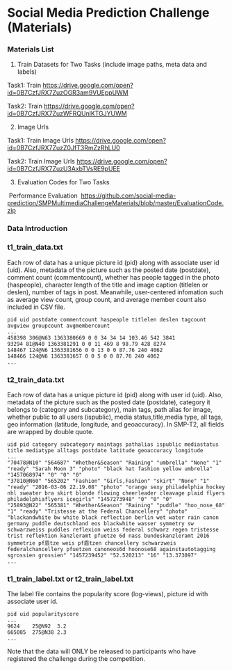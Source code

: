 # Social Media Prediction Challenge (Materials)

### Materials List
 1. Train Datasets for Two Tasks (include image paths, meta data and labels)

  Task1:
  Train https://drive.google.com/open?id=0B7CzfJRX7ZuzOGR3am9VUEppUWM

  Task2:
  Train https://drive.google.com/open?id=0B7CzfJRX7ZuzWFRQUnlKTGJYUWM

2. Image Urls

  Task1:
  Train Image Urls https://drive.google.com/open?id=0B7CzfJRX7ZuzZ0JfT3RmZzRhLU0
  
  Task2:
  Train Image Urls https://drive.google.com/open?id=0B7CzfJRX7ZuzU3AxbTVsRE9pUEE

3. Evaluation Codes for Two Tasks
  
  Performance Evaluation 
  https://github.com/social-media-prediction/SMPMultimediaChallengeMaterials/blob/master/EvaluationCode.zip

### Data Introduction

### t1_train_data.txt
Each row of data has a unique picture id (pid) along with associate user id (uid). Also, metadata of the picture such as the posted date (postdate), comment count (commentcount), whether has people tagged in the photo (haspeople), character length of the title and image caption (titlelen or deslen), number of tags in post. Meanwhile, user-centered infomation such as average view count, group count, and average member count also included in CSV file.

```
pid uid postdate commentcount haspeople titlelen deslen tagcount avgview groupcount avgmembercount
...
458398 306@N63 1363380669 0 0 34 34 14 103.46 542 3841
93294 81@N40 1363381291 0 0 11 469 8 98.79 428 8274
148467 124@N6 1363381656 0 0 13 0 0 87.76 240 4062
148466 124@N6 1363381657 0 0 5 0 0 87.76 240 4062
...
```

### t2_train_data.txt
Each row of data has a unique picture id (pid) along with user id (uid). Also, metadata of the picture such as the posted date (postdate), category it belongs to (category and subcategory), main tags, path alias for image, whether public to all users (ispublic), media status,title,media type, all tags, geo information (latitude, longitude, and geoaccuracy). In SMP-T2, all fields are wrapped by double quote.

```
uid pid category subcategory maintags pathalias ispublic mediastatus title mediatype alltags postdate latitude geoaccuracy longitude
...
"70478@N10" "564687" "Whether&Season" "Raining" "umbrella" "None" "1" "ready" "Sarah Moon 3" "photo" "black hat fashion yellow umbrella" "1457068974" "0" "0" "0"
"37810@N60" "565202" "Fashion" "Girls,Fashion" "skirt" "None" "1" "ready" "2016-03-06 22.19.08" "photo" "orange sexy philadelphia hockey nhl sweater bra skirt blonde flowing cheerleader cleavage plaid flyers philadelphiaflyers icegirls" "1457273948" "0" "0" "0"
"25893@N22" "565381" "Whether&Season" "Raining" "puddle" "hoo_nose_68" "1" "ready" "Tristesse at the Federal Chancellery" "photo" "blackandwhite bw white black reflection berlin wet water rain canon germany puddle deutschland eos blackwhite wasser symmetry sw schwarzweiss puddles reflexion weiss federal schwarz regen tristesse trist reflektion kanzleramt pfuetze 6d nass bundeskanzleramt 2016 symmetrie pf眉tze weis pf眉tzen chancellery schwarzweis federalchancellery pfuetzen canoneos6d hoonose68 againstautotagging sgrossien grossien" "1457239452" "52.520213" "16" "13.373097"
...
```

### t1_train_label.txt or t2_train_label.txt
The label file contains the popularity score (log-views), picture id with associate user id.
```
pid uid popularityscore
...
9624	25@N92	3.2
665085	275@N38	2.3
...
```

Note that the data will ONLY be released to participants who have registered the challenge during the competition.

